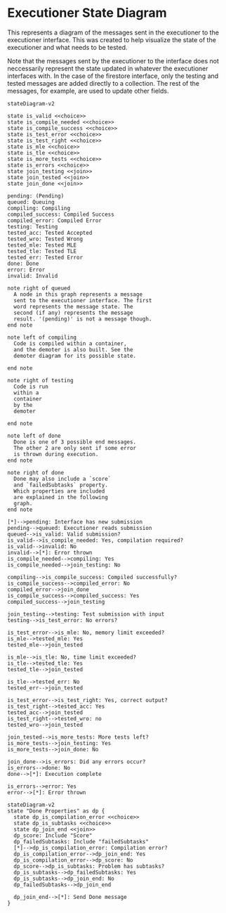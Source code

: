 # Executioner State Diagram

This represents a diagram of the messages sent in the executioner to the
executioner interface. This was created to help visualize the state of the
executioner and what needs to be tested.

Note that the messages sent by the executioner to the interface does not
neccessarily represent the state updated in whatever the executioner interfaces
with. In the case of the firestore interface, only the testing and tested
messages are added directly to a collection. The rest of the messages, for
example, are used to update other fields.

```mermaid 
stateDiagram-v2

state is_valid <<choice>>
state is_compile_needed <<choice>>
state is_compile_success <<choice>>
state is_test_error <<choice>>
state is_test_right <<choice>>
state is_mle <<choice>>
state is_tle <<choice>>
state is_more_tests <<choice>>
state is_errors <<choice>>
state join_testing <<join>>
state join_tested <<join>>
state join_done <<join>>

pending: (Pending)
queued: Queuing
compiling: Compiling
compiled_success: Compiled Success
compiled_error: Compiled Error
testing: Testing
tested_acc: Tested Accepted
tested_wro: Tested Wrong
tested_mle: Tested MLE
tested_tle: Tested TLE
tested_err: Tested Error
done: Done
error: Error
invalid: Invalid

note right of queued
  A node in this graph represents a message
  sent to the executioner interface. The first
  word represents the message state. The
  second (if any) represents the message 
  result. '(pending)' is not a message though.
end note

note left of compiling
  Code is compiled within a container,
  and the demoter is also built. See the 
  demoter diagram for its possible state.

end note

note right of testing
  Code is run 
  within a
  container
  by the
  demoter

end note

note left of done
  Done is one of 3 possible end messages.
  The other 2 are only sent if some error
  is thrown during execution.
end note

note right of done
  Done may also include a `score`
  and `failedSubtasks` property.
  Which properties are included
  are explained in the following
  graph.
end note

[*]-->pending: Interface has new submission
pending-->queued: Executioner reads submission
queued-->is_valid: Valid submission?
is_valid-->is_compile_needed: Yes, compilation required?
is_valid-->invalid: No
invalid-->[*]: Error thrown
is_compile_needed-->compiling: Yes
is_compile_needed-->join_testing: No

compiling-->is_compile_success: Compiled successfully?
is_compile_success-->compiled_error: No
compiled_error-->join_done
is_compile_success-->compiled_success: Yes
compiled_success-->join_testing

join_testing-->testing: Test submission with input
testing-->is_test_error: No errors?

is_test_error-->is_mle: No, memory limit exceeded?
is_mle-->tested_mle: Yes
tested_mle-->join_tested 

is_mle-->is_tle: No, time limit exceeded?
is_tle-->tested_tle: Yes
tested_tle-->join_tested

is_tle-->tested_err: No
tested_err-->join_tested

is_test_error-->is_test_right: Yes, correct output? 
is_test_right-->tested_acc: Yes
tested_acc-->join_tested
is_test_right-->tested_wro: no
tested_wro-->join_tested

join_tested-->is_more_tests: More tests left?
is_more_tests-->join_testing: Yes
is_more_tests-->join_done: No

join_done-->is_errors: Did any errors occur?
is_errors-->done: No
done-->[*]: Execution complete

is_errors-->error: Yes
error-->[*]: Error thrown

```
```mermaid
stateDiagram-v2
state "Done Properties" as dp {
  state dp_is_compilation_error <<choice>>
  state dp_is_subtasks <<choice>>
  state dp_join_end <<join>>
  dp_score: Include "Score"
  dp_failedSubtasks: Include "failedSubtasks"
  [*]-->dp_is_compilation_error: Compilation error?
  dp_is_compilation_error-->dp_join_end: Yes
  dp_is_compilation_error-->dp_score: No
  dp_score-->dp_is_subtasks: Problem has subtasks?
  dp_is_subtasks-->dp_failedSubtasks: Yes
  dp_is_subtasks-->dp_join_end: No
  dp_failedSubtasks-->dp_join_end

  dp_join_end-->[*]: Send Done message
}
```